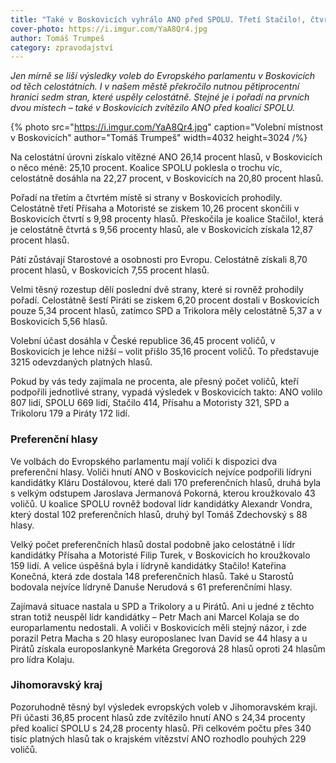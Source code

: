 ```yaml
---
title: "Také v Boskovicích vyhrálo ANO před SPOLU. Třetí Stačilo!, čtvrtí Přísaha a Motoristé"
cover-photo: https://i.imgur.com/YaA8Qr4.jpg
author: Tomáš Trumpeš
category: zpravodajství
---
```


*Jen mírně se liší výsledky voleb do Evropského parlamentu v Boskovicích od těch celostátních. I v našem městě překročilo nutnou pětiprocentní hranici sedm stran, které uspěly celostátně. Stejné je i pořadí na prvních dvou místech – také v Boskovicích zvítězilo ANO před koalicí SPOLU.*

{% photo src="https://i.imgur.com/YaA8Qr4.jpg" caption="Volební místnost v Boskovicích" author="Tomáš Trumpeš" width=4032 height=3024 /%}

Na celostátní úrovni získalo vítězné ANO 26,14 procent hlasů, v Boskovicích o něco méně: 25,10 procent. Koalice SPOLU poklesla o trochu víc, celostátně dosáhla na 22,27 procent, v Boskovicích na 20,80 procent hlasů.

Pořadí na třetím a čtvrtém místě si strany v Boskovicích prohodily. Celostátně třetí Přísaha a Motoristé se ziskem 10,26 procent skončili v Boskovicích čtvrtí s 9,98 procenty hlasů. Přeskočila je koalice Stačilo!, která je celostátně čtvrtá s 9,56 procenty hlasů, ale v Boskovicích získala 12,87 procent hlasů.

Pátí zůstávají Starostové a osobnosti pro Evropu. Celostátně získali 8,70 procent hlasů, v Boskovicích 7,55 procent hlasů.

Velmi těsný rozestup dělí poslední dvě strany, které si rovněž prohodily pořadí. Celostátně šestí Piráti se ziskem 6,20 procent dostali v Boskovicích pouze 5,34 procent hlasů, zatímco SPD a Trikolora měly celostátně 5,37 a v Boskovicích 5,56 hlasů.

Volební účast dosáhla v České republice 36,45 procent voličů, v Boskovicích je lehce nižší – volit přišlo 35,16 procent voličů. To představuje 3215 odevzdaných platných hlasů.

Pokud by vás tedy zajímala ne procenta, ale přesný počet voličů, kteří podpořili jednotlivé strany, vypadá výsledek v Boskovicích takto: ANO volilo 807 lidí, SPOLU 669 lidí, Stačilo 414, Přísahu a Motoristy 321, SPD a Trikoloru 179 a Piráty 172 lidí.

### Preferenční hlasy

Ve volbách do Evropského parlamentu mají voliči k dispozici dva preferenční hlasy. Voliči hnutí ANO v Boskovicích nejvíce podpořili lídryni kandidátky Kláru Dostálovou, které dali 170 preferenčních hlasů, druhá byla s velkým odstupem Jaroslava Jermanová Pokorná, kterou kroužkovalo 43 voličů. U koalice SPOLU rovněž bodoval lídr kandidátky Alexandr Vondra, který dostal 102 preferenčních hlasů, druhý byl Tomáš Zdechovský s 88 hlasy.

Velký počet preferenčních hlasů dostal podobně jako celostátně i lídr kandidátky Přísaha a Motoristé Filip Turek, v Boskovicích ho kroužkovalo 159 lidí. A velice úspěšná byla i lídryně kandidátky Stačilo! Kateřina Konečná, která zde dostala 148 preferenčních hlasů. Také u Starostů bodovala nejvíce lídryně Danuše Nerudová s 61 preferenčními hlasy.

Zajímavá situace nastala u SPD a Trikolory a u Pirátů. Ani u jedné z těchto stran totiž neuspěl lídr kandidátky – Petr Mach ani Marcel Kolaja se do europarlamentu nedostali. A voliči v Boskovicích měli stejný názor, i zde porazil Petra Macha s 20 hlasy europoslanec Ivan David se 44 hlasy a u Pirátů získala europoslankyně Markéta Gregorová 28 hlasů oproti 24 hlasům pro lídra Kolaju.

### Jihomoravský kraj

Pozoruhodně těsný byl výsledek evropských voleb v Jihomoravském kraji. Při účasti 36,85 procent hlasů zde zvítězilo hnutí ANO s 24,34 procenty před koalicí SPOLU s 24,28 procenty hlasů. Při celkovém počtu přes 340 tisíc platných hlasů tak o krajském vítězství ANO rozhodlo pouhých 229 voličů. 
